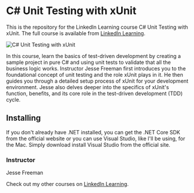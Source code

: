 # C# Unit Testing with xUnit
This is the repository for the LinkedIn Learning course C# Unit Testing with xUnit. The full course is available from [LinkedIn Learning][lil-course-url].

![C# Unit Testing with xUnit][lil-thumbnail-url] 

In this course, learn the basics of test-driven development by creating a sample project in pure C# and using unit tests to validate that all the business logic works.
Instructor Jesse Freeman first introduces you to the foundational concept of unit testing and the role xUnit plays in it. He then guides you through a detailed setup process of xUnit for your development environment. Jesse also delves deeper into the specifics of xUnit's function, benefits, and its core role in the test-driven development (TDD) cycle.

## Installing
If you don't already have .NET installed, you can get the .NET Core SDK from the official website or you can use Visual Studio, like I'll be using, for the Mac. Simply download install Visual Studio from the official site. 


### Instructor

Jesse Freeman 
                            


                            

Check out my other courses on [LinkedIn Learning](https://www.linkedin.com/learning/instructors/jesse-freeman).

[lil-course-url]: https://www.linkedin.com/learning/c-sharp-unit-testing-with-xunit?dApp=59033956&leis=LAA
[lil-thumbnail-url]: https://media.licdn.com/dms/image/D560DAQFbkepEwSX3vA/learning-public-crop_288_512/0/1691084155010?e=2147483647&v=beta&t=eL3k3Nwihf8h9YUP9UlaAmG2WpX-Ptq6phNMQ0if13M
